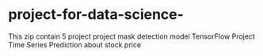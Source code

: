 # project-for-data-science-
This zip contain  5 project 
project mask detection model TensorFlow 
Project Time Series Prediction about stock price
